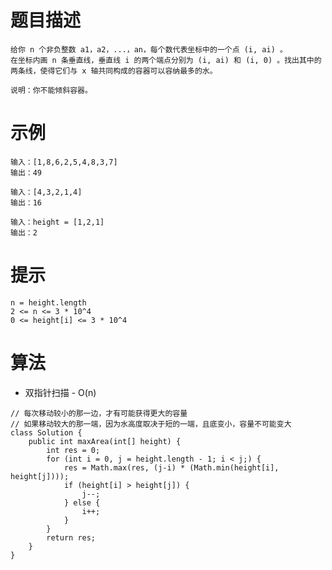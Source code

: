 # 题目描述
	给你 n 个非负整数 a1，a2，...，an，每个数代表坐标中的一个点 (i, ai) 。
	在坐标内画 n 条垂直线，垂直线 i 的两个端点分别为 (i, ai) 和 (i, 0) 。找出其中的两条线，使得它们与 x 轴共同构成的容器可以容纳最多的水。

	说明：你不能倾斜容器。

# 示例
	输入：[1,8,6,2,5,4,8,3,7]
	输出：49
	
	输入：[4,3,2,1,4]
	输出：16

	输入：height = [1,2,1]
	输出：2

# 提示
	n = height.length
	2 <= n <= 3 * 10^4
	0 <= height[i] <= 3 * 10^4

# 算法
* 双指针扫描 - O(n)
```
// 每次移动较小的那一边，才有可能获得更大的容量
// 如果移动较大的那一端，因为水高度取决于短的一端，且底变小，容量不可能变大
class Solution {
	public int maxArea(int[] height) {
		int res = 0;
		for (int i = 0, j = height.length - 1; i < j;) {
			res = Math.max(res, (j-i) * (Math.min(height[i], height[j])));
			if (height[i] > height[j]) {
				j--;
			} else {
				i++;
			}
		}
		return res;
	}
}
```

